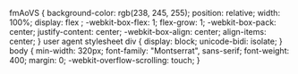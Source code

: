 fmAoVS {
    background-color: rgb(238, 245, 255);
    position: relative;
    width: 100%;
    display: flex
;
    -webkit-box-flex: 1;
    flex-grow: 1;
    -webkit-box-pack: center;
    justify-content: center;
    -webkit-box-align: center;
    align-items: center;
}
user agent stylesheet
div {
    display: block;
    unicode-bidi: isolate;
}
body {
    min-width: 320px;
    font-family: "Montserrat", sans-serif;
    font-weight: 400;
    margin: 0;
    -webkit-overflow-scrolling: touch;
}
